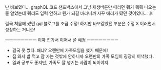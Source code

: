 난 바보였다...
graphQL 코드 샌드박스에서 그냥 재생버튼만 때리면 뭐가 휙휙 나오는줄 알았는데
쿼리도 입력 안하고 뭔가 되길 바라니까 자꾸 에러가 떴던 것이였다... 후

결국 처음에 썼던 gql 블로그를 조금 수정!
하지만 바보같았던 부분은 수정 X 이러면서 성장하는 거니깐!

ㅡㅡㅡㅡㅡㅡㅡㅡ 이따 집가서 이어서 쓸 예정 ㅡㅡㅡㅡㅡㅡㅡㅡ

- 결국 못 썼다. 왜냐? 오랜만에 가족모임을 했기 때문에!
- 집 와서 밥 먹고 잠 자는 것밖에 안하니까 오랜만의 가족 모임이 굉장히 어색했다.
- 일과 공부도 좋지만, 가족도 잘 챙기는 사람이 되어야지
